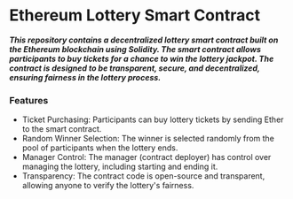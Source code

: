 <h1>Ethereum Lottery Smart Contract</h1>
<b><i>This repository contains a decentralized lottery smart contract built on the Ethereum blockchain using Solidity. The smart contract allows participants to buy tickets for a chance to win the lottery jackpot. The contract is designed to be transparent, secure, and decentralized, ensuring fairness in the lottery process.</b></i>

<h3>Features</h3>
<ul>
<li>Ticket Purchasing: Participants can buy lottery tickets by sending Ether to the smart contract.
<li>Random Winner Selection: The winner is selected randomly from the pool of participants when the lottery ends.
<li>Manager Control: The manager (contract deployer) has control over managing the lottery, including starting and ending it.
<li>Transparency: The contract code is open-source and transparent, allowing anyone to verify the lottery's fairness.

</ul>
